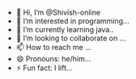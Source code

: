 - 👋 Hi, I’m @Shivish-online
- 👀 I’m interested in programming...
- 🌱 I’m currently learning java..
- 💞️ I’m looking to collaborate on ...
- 📫 How to reach me ...
- 😄 Pronouns: he/him...
- ⚡ Fun fact: I lift...

<!---
Shivish-online/Shivish-online is a ✨ special ✨ repository because its `README.md` (this file) appears on your GitHub profile.
You can click the Preview link to take a look at your changes.
--->
